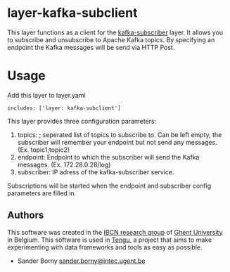 
# layer-kafka-subclient
This layer functions as a client for the [kafka-subscriber](https://github.com/IBCNServices/layer-kafka-subscriber) layer. It allows you to subscribe and unsubscribe to Apache Kafka topics. By specifying an endpoint the Kafka messages will be send via HTTP Post. 

# Usage

Add this layer to layer.yaml
```
includes: ['layer: kafka-subclient']
```

This layer provides three configuration parameters:
1. topics: ; seperated list of topics to subscribe to. Can be left empty, the subscriber will remember your endpoint but not send any messages. (Ex. topic1;topic2) 
2. endpoint: Endpoint to which the subscriber will send the Kafka messages. (Ex. 172.28.0.28/log)
3. subscriber: IP adress of the kafka-subscriber service.

Subscriptions will be started when the endpoint and subscriber config parameters are filled in.

## Authors

This software was created in the [IBCN research group](https://www.ibcn.intec.ugent.be/) of [Ghent University](http://www.ugent.be/en) in Belgium. This software is used in [Tengu](http://tengu.intec.ugent.be), a project that aims to make experimenting with data frameworks and tools as easy as possible.

 - Sander Borny <sander.borny@intec.ugent.be>
